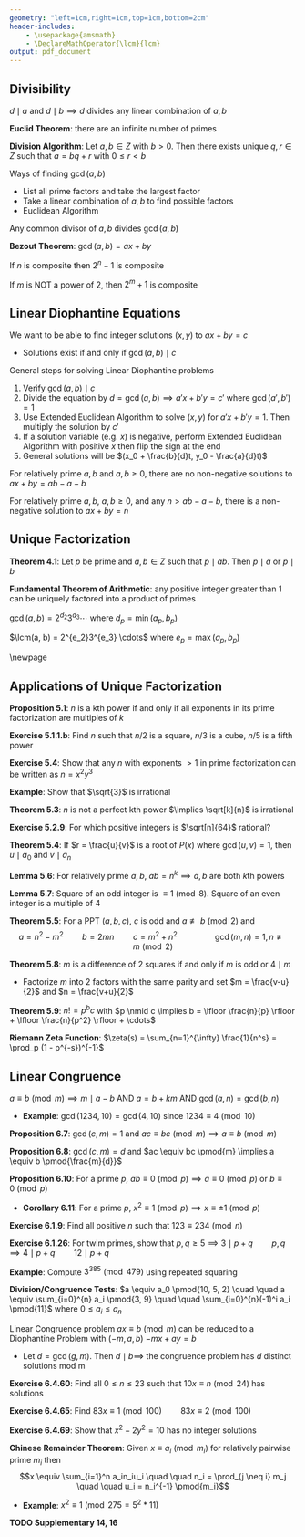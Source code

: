 ```yaml
---
geometry: "left=1cm,right=1cm,top=1cm,bottom=2cm"
header-includes:
    - \usepackage{amsmath}
    - \DeclareMathOperator{\lcm}{lcm}
output: pdf_document
---
```


## Divisibility

$d \mid a$ and $d \mid b \implies d$ divides any linear combination of $a, b$

**Euclid Theorem**: there are an infinite number of primes

**Division Algorithm**: Let $a, b \in Z$ with $b > 0$. Then there exists unique $q, r \in Z$ such that $a = bq + r$ with $0 \leq r < b$

Ways of finding $\gcd(a, b)$

- List all prime factors and take the largest factor
- Take a linear combination of $a, b$ to find possible factors
- Euclidean Algorithm

Any common divisor of $a, b$ divides $\gcd(a, b)$

**Bezout Theorem**: $\gcd(a, b) = ax + by$

If $n$ is composite then $2^n - 1$ is composite

If $m$ is NOT a power of $2$, then $2^m + 1$ is composite

## Linear Diophantine Equations

We want to be able to find integer solutions $(x, y)$ to $ax + by = c$

- Solutions exist if and only if $\gcd(a, b) \mid c$

General steps for solving Linear Diophantine problems

1. Verify $\gcd(a, b) \mid c$
2. Divide the equation by $d = \gcd(a, b) \implies a'x + b' y = c'$ where $\gcd(a', b') = 1$
3. Use Extended Euclidean Algorithm to solve $(x, y)$ for $a'x + b'y = 1$. Then multiply the solution by $c'$
4. If a solution variable (e.g. $x$) is negative, perform Extended Euclidean Algorithm with positive $x$ then flip the sign at the end
5. General solutions will be $(x_0 + \frac{b}{d}t, y_0 - \frac{a}{d}t)$

For relatively prime $a,b$ and $a, b \geq 0$, there are no non-negative solutions to $ax + by = ab - a - b$

For relatively prime $a,b$, $a, b \geq 0$, and any $n > ab - a - b$, there is a non-negative solution to $ax + by = n$

## Unique Factorization

**Theorem 4.1**: Let $p$ be prime and $a,b \in Z$ such that $p \mid ab$. Then $p \mid a$ or $p \mid b$

**Fundamental Theorem of Arithmetic**: any positive integer greater than $1$ can be uniquely factored into a product of primes

$\gcd(a, b) = 2^{d_2}3^{d_3} \cdots$ where $d_p = \min(a_p, b_p)$

$\lcm(a, b) = 2^{e_2}3^{e_3} \cdots$ where $e_p = \max(a_p, b_p)$

\newpage

## Applications of Unique Factorization

**Proposition 5.1**: $n$ is a kth power if and only if all exponents in its prime factorization are multiples of $k$

**Exercise 5.1.1.b**: Find $n$ such that $n/2$ is a square, $n/3$ is a cube, $n/5$ is a fifth power

**Exercise 5.4**: Show that any $n$ with exponents $>1$ in prime factorization can be written as $n = x^2 y^3$

**Example**: Show that $\sqrt{3}$ is irrational

**Theorem 5.3**: $n$ is not a perfect kth power $\implies \sqrt[k]{n}$ is irrational

**Exercise 5.2.9**: For which positive integers is $\sqrt[n]{64}$ rational?

**Theorem 5.4**: If $r = \frac{u}{v}$ is a root of $P(x)$ where $\gcd(u, v) = 1$, then $u \mid a_0$ and $v \mid a_n$

**Lemma 5.6**: For relatively prime $a, b$, $ab = n^k \implies a, b$ are both $k$th powers

**Lemma 5.7**: Square of an odd integer is $\equiv 1 \pmod{8}$. Square of an even integer is a multiple of $4$

**Theorem 5.5**: For a PPT $(a, b, c)$, $c$ is odd and $a \not \equiv b \pmod{2}$ and
$$a = n^2 - m^2 \quad \quad b = 2mn \quad \quad c = m^2 + n^2 \quad \quad \quad \quad \gcd(m, n) = 1, n \not \equiv m \pmod{2}$$

**Theorem 5.8**: $m$ is a difference of 2 squares if and only if $m$ is odd or $4 \mid m$

- Factorize $m$ into $2$ factors with the same parity and set $m = \frac{v-u}{2}$ and $n = \frac{v+u}{2}$

**Theorem 5.9**: $n! = p^b c$ with $p \nmid c \implies b = \lfloor \frac{n}{p} \rfloor + \lfloor \frac{n}{p^2} \rfloor + \cdots$

**Riemann Zeta Function**: $\zeta(s) = \sum_{n=1}^{\infty} \frac{1}{n^s} = \prod_p (1 - p^{-s})^{-1}$

## Linear Congruence

$a \equiv b \pmod{m} \implies m \mid a - b$ AND $a = b + km$ AND $\gcd(a, n) = \gcd(b, n)$

- **Example**: $\gcd(1234, 10) = \gcd(4, 10)$ since $1234 \equiv 4 \pmod{10}$

**Proposition 6.7**: $\gcd(c, m) = 1$ and $ac \equiv bc \pmod{m} \implies a \equiv b \pmod{m}$

**Proposition 6.8**: $\gcd(c, m) = d$ and $ac \equiv bc \pmod{m} \implies a \equiv b \pmod{\frac{m}{d}}$

**Proposition 6.10**: For a prime $p$, $ab \equiv 0 \pmod{p} \implies a \equiv 0 \pmod{p}$ or $b \equiv 0 \pmod{p}$

- **Corollary 6.11**: For a prime $p$, $x^2 \equiv 1 \pmod{p} \implies x \equiv \pm 1 \pmod{p}$

**Exercise 6.1.9**: Find all positive $n$ such that $123 \equiv 234 \pmod{n}$

**Exercise 6.1.26**: For twim primes, show that $p, q \geq 5 \implies 3 \mid p + q \quad \quad p, q \implies 4 \mid p + q \quad \quad 12 \mid p + q$

**Example**: Compute $3^{385} \pmod{479}$ using repeated squaring

**Division/Congruence Tests**: $a \equiv a_0 \pmod{10, 5, 2} \quad \quad a \equiv \sum_{i=0}^{n} a_i \pmod{3, 9} \quad \quad \sum_{i=0}^{n}(-1)^i a_i \pmod{11}$ where $0 \leq a_i \leq a_n$

Linear Congruence problem $ax \equiv b \pmod{m}$ can be reduced to a Diophantine Problem with $(-m, a, b)$ $-mx + ay = b$

- Let $d = \gcd(g, m)$. Then $d \mid b \implies$ the congruence problem has $d$ distinct solutions mod m

**Exercise 6.4.60**: Find all $0 \leq n \leq 23$ such that $10 x \equiv n \pmod{24}$ has solutions

**Exercise 6.4.65**: Find $83 x \equiv 1 \pmod{100} \quad \quad 83 x \equiv 2 \pmod{100}$

**Exercise 6.4.69**: Show that $x^2 - 2y^2 = 10$ has no integer solutions

**Chinese Remainder Theorem**: Given $x \equiv a_i \pmod{m_i}$ for relatively pairwise prime $m_i$ then
$$x \equiv \sum_{i=1}^n a_in_iu_i \quad \quad n_i = \prod_{j \neq i} m_j \quad \quad u_i = n_i^{-1} \pmod{m_i}$$

- **Example**: $x^2 \equiv 1 \pmod{275 = 5^2 * 11}$

**TODO Supplementary 14, 16**
